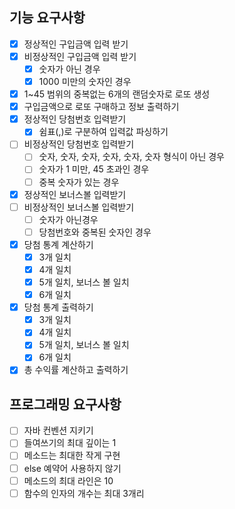 ## 기능 요구사항

- [x] 정상적인 구입금액 입력 받기
- [x] 비정상적인 구입금액 입력 받기
    - [x] 숫자가 아닌 경우
    - [x] 1000 미만의 숫자인 경우
- [x] 1~45 범위의 중복없는 6개의 랜덤숫자로 로또 생성
- [x] 구입금액으로 로또 구매하고 정보 출력하기
- [x] 정상적인 당첨번호 입력받기
    - [x] 쉼표(,)로 구분하여 입력값 파싱하기
- [ ] 비정상적인 당첨번호 입력받기
    - [ ] 숫자, 숫자, 숫자, 숫자, 숫자, 숫자 형식이 아닌 경우
    - [ ] 숫자가 1 미만, 45 초과인 경우
    - [ ] 중복 숫자가 있는 경우
- [x] 정상적인 보너스볼 입력받기
- [ ] 비정상적인 보너스볼 입력받기
    - [ ] 숫자가 아닌경우
    - [ ] 당첨번호와 중복된 숫자인 경우
- [x] 당첨 통계 계산하기
    - [x] 3개 일치
    - [x] 4개 일치
    - [x] 5개 일치, 보너스 볼 일치
    - [x] 6개 일치
- [x] 당첨 통계 출력하기
    - [x] 3개 일치
    - [x] 4개 일치
    - [x] 5개 일치, 보너스 볼 일치
    - [x] 6개 일치
- [x] 총 수익률 계산하고 출력하기

## 프로그래밍 요구사항

- [ ] 자바 컨벤션 지키기
- [ ] 들여쓰기의 최대 깊이는 1
- [ ] 메소드는 최대한 작게 구현
- [ ] else 예약어 사용하지 않기
- [ ] 메소드의 최대 라인은 10
- [ ] 함수의 인자의 개수는 최대 3개리
